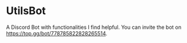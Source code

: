 # UtilsBot

A Discord Bot with functionalities I find helpful. You can invite the bot on https://top.gg/bot/778785822828265514.
